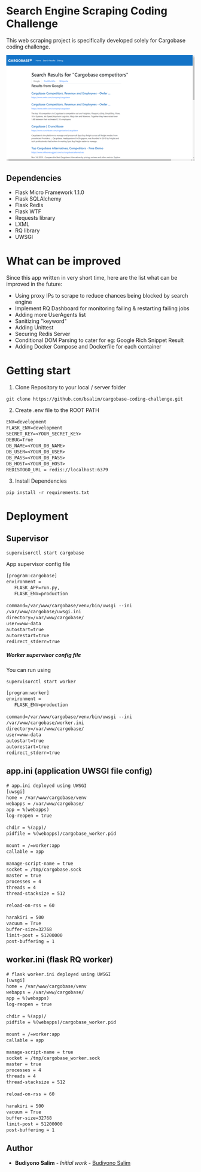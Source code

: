 # Search Engine Scraping Coding Challenge

This web scraping project is specifically developed solely for Cargobase coding challenge.

![Snyk Integration](search_keyword_detail.png)
## Dependencies
+ Flask Micro Framework 1.1.0
+ Flask SQLAlchemy
+ Flask Redis
+ Flask WTF
+ Requests library
+ LXML
+ RQ library
+ UWSGI

# What can be improved
Since this app written in very short time, here are the list what can be improved in the future:

- Using proxy IPs to scrape to reduce chances being blocked by search engine
- Implement RQ Dashboard for monitoring failing & restarting failing jobs
- Adding more UserAgents list
- Sanitizing "keyword"
- Adding Unittest
- Securing Redis Server
- Conditional DOM Parsing to cater for eg: Google Rich Snippet Result
- Adding Docker Compose and Dockerfile for each container
# Getting start
1. Clone Repository to your local / server folder
```
git clone https://github.com/bsalim/cargobase-coding-challenge.git
```

2. Create .env file to the ROOT PATH
```
ENV=development
FLASK_ENV=development
SECRET_KEY=<YOUR_SECRET_KEY>
DEBUG=True
DB_NAME=<YOUR_DB_NAME>
DB_USER=<YOUR_DB_USER>
DB_PASS=<YOUR_DB_PASS>
DB_HOST=<YOUR_DB_HOST>
REDISTOGO_URL = redis://localhost:6379
```

3. Install Dependencies
```
pip install -r requirements.txt
```

# Deployment


## Supervisor
```
supervisorctl start cargobase
```
App supervisor config file
```
[program:cargobase]
environment =
   FLASK_APP=run.py,
   FLASK_ENV=production

command=/var/www/cargobase/venv/bin/uwsgi --ini /var/www/cargobase/uwsgi.ini
directory=/var/www/cargobase/
user=www-data
autostart=true
autorestart=true
redirect_stderr=true
```

##### Worker supervisor config file
You can run using
```
supervisorctl start worker
```
```
[program:worker]
environment =
   FLASK_ENV=production

command=/var/www/cargobase/venv/bin/uwsgi --ini /var/www/cargobase/worker.ini
directory=/var/www/cargobase/
user=www-data
autostart=true
autorestart=true
redirect_stderr=true
```

## app.ini (application UWSGI file config)
```
# app.ini deployed using UWSGI
[uwsgi]
home = /var/www/cargobase/venv
webapps = /var/www/cargobase/
app = %(webapps)
log-reopen = true

chdir = %(app)/
pidfile = %(webapps)/cargobase_worker.pid

mount = /=worker:app
callable = app

manage-script-name = true
socket = /tmp/cargobase.sock
master = true
processes = 4
threads = 4
thread-stacksize = 512

reload-on-rss = 60

harakiri = 500
vacuum = True
buffer-size=32768
limit-post = 51200000
post-buffering = 1
```

## worker.ini (flask RQ worker)
```
# flask worker.ini deployed using UWSGI
[uwsgi]
home = /var/www/cargobase/venv
webapps = /var/www/cargobase/
app = %(webapps)
log-reopen = true

chdir = %(app)/
pidfile = %(webapps)/cargobase_worker.pid

mount = /=worker:app
callable = app

manage-script-name = true
socket = /tmp/cargobase_worker.sock
master = true
processes = 4
threads = 4
thread-stacksize = 512

reload-on-rss = 60

harakiri = 500
vacuum = True
buffer-size=32768
limit-post = 51200000
post-buffering = 1
```


## Author
* **Budiyono Salim** - *Initial work* - [Budiyono Salim](https://github.com/bsalim)
